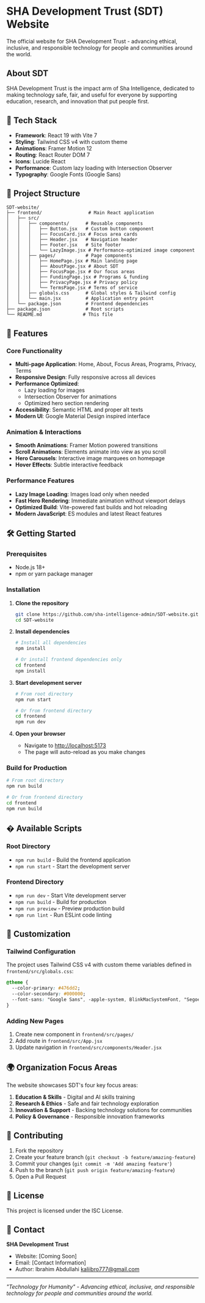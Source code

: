 # SHA Development Trust (SDT) Website

The official website for SHA Development Trust - advancing ethical, inclusive, and responsible technology for people and communities around the world.

## About SDT

SHA Development Trust is the impact arm of Sha Intelligence, dedicated to making technology safe, fair, and useful for everyone by supporting education, research, and innovation that put people first.

## 🚀 Tech Stack

- **Framework**: React 19 with Vite 7
- **Styling**: Tailwind CSS v4 with custom theme
- **Animations**: Framer Motion 12
- **Routing**: React Router DOM 7
- **Icons**: Lucide React
- **Performance**: Custom lazy loading with Intersection Observer
- **Typography**: Google Fonts (Google Sans)

## 📁 Project Structure

```
SDT-website/
├── frontend/                 # Main React application
│   ├── src/
│   │   ├── components/      # Reusable components
│   │   │   ├── Button.jsx   # Custom button component
│   │   │   ├── FocusCard.jsx # Focus area cards
│   │   │   ├── Header.jsx   # Navigation header
│   │   │   ├── Footer.jsx   # Site footer
│   │   │   └── LazyImage.jsx # Performance-optimized image component
│   │   ├── pages/           # Page components
│   │   │   ├── HomePage.jsx # Main landing page
│   │   │   ├── AboutPage.jsx # About SDT
│   │   │   ├── FocusPage.jsx # Our focus areas
│   │   │   ├── FundingPage.jsx # Programs & funding
│   │   │   ├── PrivacyPage.jsx # Privacy policy
│   │   │   └── TermsPage.jsx # Terms of service
│   │   ├── globals.css      # Global styles & Tailwind config
│   │   └── main.jsx         # Application entry point
│   └── package.json         # Frontend dependencies
├── package.json             # Root scripts
└── README.md               # This file
```

## 🌟 Features

### Core Functionality
- **Multi-page Application**: Home, About, Focus Areas, Programs, Privacy, Terms
- **Responsive Design**: Fully responsive across all devices
- **Performance Optimized**: 
  - Lazy loading for images
  - Intersection Observer for animations
  - Optimized hero section rendering
- **Accessibility**: Semantic HTML and proper alt texts
- **Modern UI**: Google Material Design inspired interface

### Animation & Interactions
- **Smooth Animations**: Framer Motion powered transitions
- **Scroll Animations**: Elements animate into view as you scroll
- **Hero Carousels**: Interactive image marquees on homepage
- **Hover Effects**: Subtle interactive feedback

### Performance Features
- **Lazy Image Loading**: Images load only when needed
- **Fast Hero Rendering**: Immediate animation without viewport delays
- **Optimized Build**: Vite-powered fast builds and hot reloading
- **Modern JavaScript**: ES modules and latest React features

## 🛠️ Getting Started

### Prerequisites
- Node.js 18+ 
- npm or yarn package manager

### Installation

1. **Clone the repository**
   ```bash
   git clone https://github.com/sha-intelligence-admin/SDT-website.git
   cd SDT-website
   ```

2. **Install dependencies**
   ```bash
   # Install all dependencies
   npm install
   
   # Or install frontend dependencies only
   cd frontend
   npm install
   ```

3. **Start development server**
   ```bash
   # From root directory
   npm run start
   
   # Or from frontend directory
   cd frontend
   npm run dev
   ```

4. **Open your browser**
   - Navigate to [http://localhost:5173](http://localhost:5173)
   - The page will auto-reload as you make changes

### Build for Production

```bash
# From root directory
npm run build

# Or from frontend directory
cd frontend
npm run build
```

## � Available Scripts

### Root Directory
- `npm run build` - Build the frontend application
- `npm run start` - Start the development server

### Frontend Directory
- `npm run dev` - Start Vite development server
- `npm run build` - Build for production
- `npm run preview` - Preview production build
- `npm run lint` - Run ESLint code linting

## 🎨 Customization

### Tailwind Configuration
The project uses Tailwind CSS v4 with custom theme variables defined in `frontend/src/globals.css`:

```css
@theme {
  --color-primary: #476dd2;
  --color-secondary: #000000;
  --font-sans: "Google Sans", -apple-system, BlinkMacSystemFont, "Segoe UI", Roboto, Arial, sans-serif;
}
```

### Adding New Pages
1. Create new component in `frontend/src/pages/`
2. Add route in `frontend/src/App.jsx`
3. Update navigation in `frontend/src/components/Header.jsx`

## 🌍 Organization Focus Areas

The website showcases SDT's four key focus areas:

1. **Education & Skills** - Digital and AI skills training
2. **Research & Ethics** - Safe and fair technology exploration  
3. **Innovation & Support** - Backing technology solutions for communities
4. **Policy & Governance** - Responsible innovation frameworks

## 🤝 Contributing

1. Fork the repository
2. Create your feature branch (`git checkout -b feature/amazing-feature`)
3. Commit your changes (`git commit -m 'Add amazing feature'`)
4. Push to the branch (`git push origin feature/amazing-feature`)
5. Open a Pull Request

## 📄 License

This project is licensed under the ISC License.

## 📧 Contact

**SHA Development Trust**
- Website: [Coming Soon]
- Email: [Contact Information]
- Author: Ibrahim Abdullahi <kaliibro777@gmail.com>

---

*"Technology for Humanity" - Advancing ethical, inclusive, and responsible technology for people and communities around the world.*